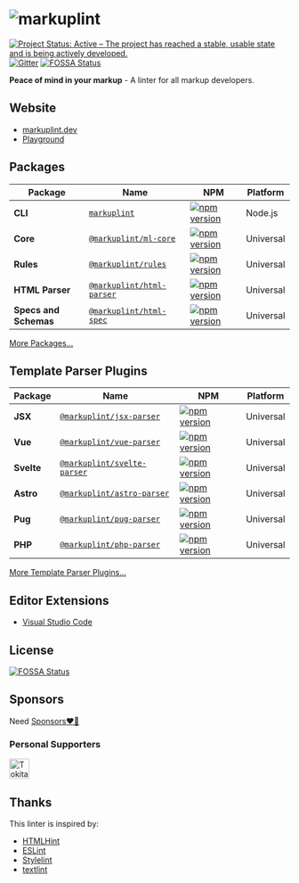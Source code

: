 # ![markuplint](https://cdn.jsdelivr.net/gh/markuplint/markuplint@main/media/logo-v.svg)

[![Project Status: Active – The project has reached a stable, usable state and is being actively developed.](https://www.repostatus.org/badges/latest/active.svg)](https://www.repostatus.org/#active)
[![Gitter](https://badges.gitter.im/markuplint/community.svg)](https://gitter.im/markuplint/community?utm_source=badge&utm_medium=badge&utm_campaign=pr-badge)
[![FOSSA Status](https://app.fossa.io/api/projects/git%2Bgithub.com%2Fmarkuplint%2Fmarkuplint.svg?type=shield)](https://app.fossa.io/projects/git%2Bgithub.com%2Fmarkuplint%2Fmarkuplint?ref=badge_shield)

**Peace of mind in your markup** - A linter for all markup developers.

## Website

- [markuplint.dev](https://markuplint.dev)
- [Playground](https://playground.markuplint.dev/)

## Packages

| Package               | Name                                                            | NPM                                                                                                                              | Platform  |
| --------------------- | --------------------------------------------------------------- | -------------------------------------------------------------------------------------------------------------------------------- | --------- |
| **CLI**               | [`markuplint`](./packages/markuplint)                           | [![npm version](https://badge.fury.io/js/markuplint.svg)](https://badge.fury.io/js/markuplint)                                   | Node.js   |
| **Core**              | [`@markuplint/ml-core`](./packages/@markuplint/ml-core)         | [![npm version](https://badge.fury.io/js/%40markuplint%2Fml-core.svg)](https://badge.fury.io/js/%40markuplint%2Fml-core)         | Universal |
| **Rules**             | [`@markuplint/rules`](./packages/@markuplint/rules)             | [![npm version](https://badge.fury.io/js/%40markuplint%2Frules.svg)](https://badge.fury.io/js/%40markuplint%2Frules)             | Universal |
| **HTML Parser**       | [`@markuplint/html-parser`](./packages/@markuplint/html-parser) | [![npm version](https://badge.fury.io/js/%40markuplint%2Fhtml-parser.svg)](https://badge.fury.io/js/%40markuplint%2Fhtml-parser) | Universal |
| **Specs and Schemas** | [`@markuplint/html-spec`](./packages/@markuplint/html-spec)     | [![npm version](https://badge.fury.io/js/%40markuplint%2Fhtml-spec.svg)](https://badge.fury.io/js/%40markuplint%2Fhtml-spec)     | Universal |

[More Packages...](./packages/%40markuplint/)

## Template Parser Plugins

| Package    | Name                                                                | NPM                                                                                                                                   | Platform  |
| ---------- | ------------------------------------------------------------------- | ------------------------------------------------------------------------------------------------------------------------------------- | --------- |
| **JSX**    | [`@markuplint/jsx-parser`](./packages/@markuplint/jsx-parser)       | [![npm version](https://badge.fury.io/js/%40markuplint%2Fjsx-parser.svg)](https://www.npmjs.com/package/@markuplint/jsx-parser)       | Universal |
| **Vue**    | [`@markuplint/vue-parser`](./packages/@markuplint/vue-parser)       | [![npm version](https://badge.fury.io/js/%40markuplint%2Fvue-parser.svg)](https://www.npmjs.com/package/@markuplint/vue-parser)       | Universal |
| **Svelte** | [`@markuplint/svelte-parser`](./packages/@markuplint/svelte-parser) | [![npm version](https://badge.fury.io/js/%40markuplint%2Fsvelte-parser.svg)](https://www.npmjs.com/package/@markuplint/svelte-parser) | Universal |
| **Astro**  | [`@markuplint/astro-parser`](./packages/@markuplint/astro-parser)   | [![npm version](https://badge.fury.io/js/%40markuplint%2Fastro-parser.svg)](https://www.npmjs.com/package/@markuplint/astro-parser)   | Universal |
| **Pug**    | [`@markuplint/pug-parser`](./packages/@markuplint/pug-parser)       | [![npm version](https://badge.fury.io/js/%40markuplint%2Fpug-parser.svg)](https://www.npmjs.com/package/@markuplint/pug-parser)       | Universal |
| **PHP**    | [`@markuplint/php-parser`](./packages/@markuplint/php-parser)       | [![npm version](https://badge.fury.io/js/%40markuplint%2Fphp-parser.svg)](https://www.npmjs.com/package/@markuplint/php-parser)       | Universal |

[More Template Parser Plugins...](./packages/%40markuplint/)

## Editor Extensions

- [Visual Studio Code](https://marketplace.visualstudio.com/items?itemName=yusukehirao.vscode-markuplint)

## License

[![FOSSA Status](https://app.fossa.io/api/projects/git%2Bgithub.com%2Fmarkuplint%2Fmarkuplint.svg?type=large)](https://app.fossa.io/projects/git%2Bgithub.com%2Fmarkuplint%2Fmarkuplint?ref=badge_large)

## Sponsors

Need [Sponsors❤️‍🔥](https://github.com/sponsors/markuplint)

### Personal Supporters

[<img width="36" src="https://avatars.githubusercontent.com/u/91733847?v=4" alt="Tokitake" />](https://github.com/Tokitake)

## Thanks

This linter is inspired by:

- [HTMLHint](https://htmlhint.com/)
- [ESLint](https://eslint.org/)
- [Stylelint](https://stylelint.io/)
- [textlint](https://textlint.github.io/)
